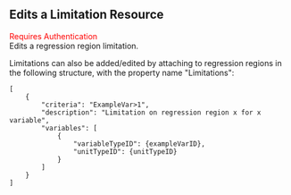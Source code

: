 ## Edits a Limitation Resource
<span style="color:red">Requires Authentication</span>  
Edits a regression region limitation.

Limitations can also be added/edited by attaching to regression regions in the following structure, with the property name "Limitations":
```
[
    {
        "criteria": "ExampleVar>1",
        "description": "Limitation on regression region x for x variable",
        "variables": [
            {
                "variableTypeID": {exampleVarID},
                "unitTypeID": {unitTypeID}
            }
        ]
    }
]
```
